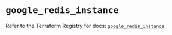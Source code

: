 # `google_redis_instance`

Refer to the Terraform Registry for docs: [`google_redis_instance`](https://registry.terraform.io/providers/hashicorp/google-beta/5.15.0/docs/resources/google_redis_instance).
